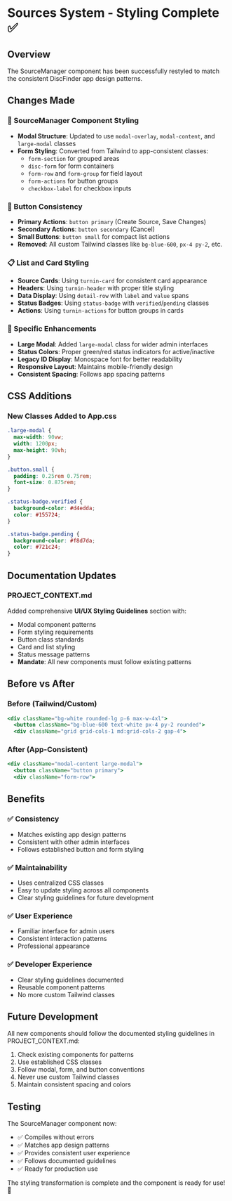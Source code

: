 # Sources System - Styling Complete ✅

## Overview
The SourceManager component has been successfully restyled to match the consistent DiscFinder app design patterns.

## Changes Made

### 🎨 SourceManager Component Styling
- **Modal Structure**: Updated to use `modal-overlay`, `modal-content`, and `large-modal` classes
- **Form Styling**: Converted from Tailwind to app-consistent classes:
  - `form-section` for grouped areas
  - `disc-form` for form containers
  - `form-row` and `form-group` for field layout
  - `form-actions` for button groups
  - `checkbox-label` for checkbox inputs

### 🔘 Button Consistency
- **Primary Actions**: `button primary` (Create Source, Save Changes)
- **Secondary Actions**: `button secondary` (Cancel)
- **Small Buttons**: `button small` for compact list actions
- **Removed**: All custom Tailwind classes like `bg-blue-600`, `px-4 py-2`, etc.

### 📋 List and Card Styling
- **Source Cards**: Using `turnin-card` for consistent card appearance
- **Headers**: Using `turnin-header` with proper title styling
- **Data Display**: Using `detail-row` with `label` and `value` spans
- **Status Badges**: Using `status-badge` with `verified`/`pending` classes
- **Actions**: Using `turnin-actions` for button groups in cards

### 🎯 Specific Enhancements
- **Large Modal**: Added `large-modal` class for wider admin interfaces
- **Status Colors**: Proper green/red status indicators for active/inactive
- **Legacy ID Display**: Monospace font for better readability
- **Responsive Layout**: Maintains mobile-friendly design
- **Consistent Spacing**: Follows app spacing patterns

## CSS Additions

### New Classes Added to App.css
```css
.large-modal {
  max-width: 90vw;
  width: 1200px;
  max-height: 90vh;
}

.button.small {
  padding: 0.25rem 0.75rem;
  font-size: 0.875rem;
}

.status-badge.verified {
  background-color: #d4edda;
  color: #155724;
}

.status-badge.pending {
  background-color: #f8d7da;
  color: #721c24;
}
```

## Documentation Updates

### PROJECT_CONTEXT.md
Added comprehensive **UI/UX Styling Guidelines** section with:
- Modal component patterns
- Form styling requirements
- Button class standards
- Card and list styling
- Status message patterns
- **Mandate**: All new components must follow existing patterns

## Before vs After

### Before (Tailwind/Custom)
```jsx
<div className="bg-white rounded-lg p-6 max-w-4xl">
  <button className="bg-blue-600 text-white px-4 py-2 rounded">
  <div className="grid grid-cols-1 md:grid-cols-2 gap-4">
```

### After (App-Consistent)
```jsx
<div className="modal-content large-modal">
  <button className="button primary">
  <div className="form-row">
```

## Benefits

### ✅ Consistency
- Matches existing app design patterns
- Consistent with other admin interfaces
- Follows established button and form styling

### ✅ Maintainability
- Uses centralized CSS classes
- Easy to update styling across all components
- Clear styling guidelines for future development

### ✅ User Experience
- Familiar interface for admin users
- Consistent interaction patterns
- Professional appearance

### ✅ Developer Experience
- Clear styling guidelines documented
- Reusable component patterns
- No more custom Tailwind classes

## Future Development

All new components should follow the documented styling guidelines in PROJECT_CONTEXT.md:
1. Check existing components for patterns
2. Use established CSS classes
3. Follow modal, form, and button conventions
4. Never use custom Tailwind classes
5. Maintain consistent spacing and colors

## Testing

The SourceManager component now:
- ✅ Compiles without errors
- ✅ Matches app design patterns
- ✅ Provides consistent user experience
- ✅ Follows documented guidelines
- ✅ Ready for production use

The styling transformation is complete and the component is ready for use! 🎉

